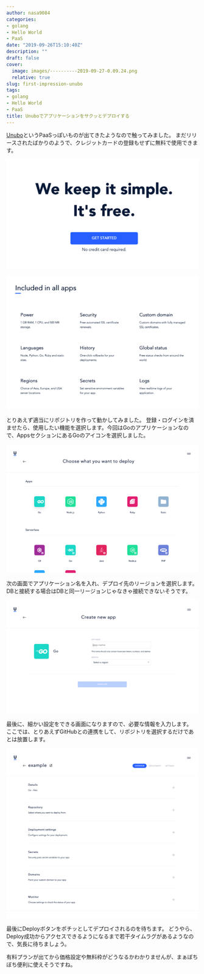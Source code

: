 ```yaml
---
author: nasa9084
categories:
- golang
- Hello World
- PaaS
date: "2019-09-26T15:10:40Z"
description: ""
draft: false
cover:
  image: images/----------2019-09-27-0.09.24.png
  relative: true
slug: first-impression-unubo
tags:
- golang
- Hello World
- PaaS
title: Unuboでアプリケーションをサクッとデプロイする
---
```



[Unubo](https://unubo.com)というPaaSっぽいものが出てきたようなので触ってみました。 まだリリースされたばかりのようで、クレジットカードの登録もせずに無料で使用できます。

![](images/----------2019-09-26-23.31.15-2.png)

![](images/----------2019-09-26-23.34.02-2.png)

とりあえず適当にリポジトリを作って動かしてみました。 登録・ログインを済ませたら、使用したい機能を選択します。今回はGoのアプリケーションなので、AppsセクションにあるGoのアイコンを選択しました。

![](images/----------2019-09-26-23.41.18-2.png)

次の画面でアプリケーション名を入れ、デプロイ先のリージョンを選択します。 DBと接続する場合はDBと同一リージョンじゃなきゃ接続できないそうです。

![](images/----------2019-09-26-23.42.09.png)

最後に、細かい設定をできる画面になりますので、必要な情報を入力します。
ここでは、とりあえずGitHubとの連携をして、リポジトリを選択するだけであとは放置します。

![](images/----------2019-09-26-23.43.11.png)

最後にDeployボタンをポチッとしてデプロイされるのを待ちます。
どうやら、Deploy成功からアクセスできるようになるまで若干タイムラグがあるようなので、気長に待ちましょう。

有料プランが出てから価格設定や無料枠がどうなるかわかりませんが、まぁぼちぼち便利に使えそうですね。




